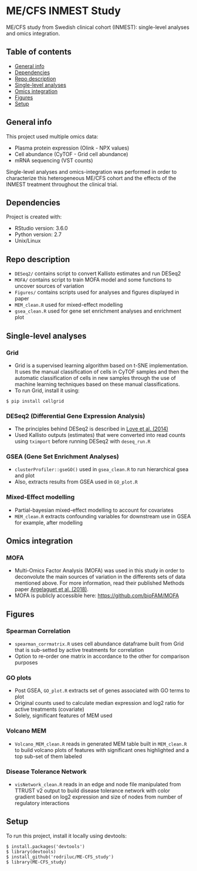 # ME/CFS INMEST Study
ME/CFS study from Swedish clinical cohort (INMEST): single-level analyses and omics integration.

## Table of contents
* [General info](#general-info)
* [Dependencies](#dependencies)
* [Repo description](#repo-description)
* [Single-level analyses](#single-level-analyses)
* [Omics integration](#omics-integration)
* [Figures](#figures)
* [Setup](#setup)

## General info
This project used multiple omics data:
- Plasma protein expression (Olink - NPX values)
- Cell abundance (CyTOF - Grid cell abundance)
- mRNA sequencing (VST counts)

Single-level analyses and omics-integration was performed in order to characterize this heterogeneous ME/CFS cohort and the effects of the INMEST treatment throughout the clinical trial.
	
## Dependencies
Project is created with:
* RStudio version: 3.6.0
* Python version: 2.7
* Unix/Linux

## Repo description
- ```DESeq2/``` contains script to convert Kallisto estimates and run DESeq2
- ```MOFA/``` contains script to train MOFA model and some functions to uncover sources of variation 
- ```Figures/``` contains scripts used for analyses and figures displayed in paper 
- ```MEM_clean.R``` used for mixed-effect modelling  
- ```gsea_clean.R``` used for gene set enrichment analyses and enrichment plot  

## Single-level analyses
### Grid
- Grid is a supervised learning algorithm based on t-SNE implementation. It uses the manual classification of cells in CyTOF samples and then the automatic classification of cells in new samples through the use of machine learning techniques based on these manual classifications.
- To run Grid, install it using:
```
$ pip install cellgrid
```
### DESeq2 (Differential Gene Expression Analysis)
- The principles behind DESeq2 is described in [Love et al. (2014)](https://dx.doi.org/10.1186%2Fs13059-014-0550-8)
- Used Kallisto outputs (estimates) that were converted into read counts using ```tximport``` before running DESeq2 with ```deseq_run.R``` 
### GSEA (Gene Set Enrichment Analyses)
- ```clusterProfiler::gseGO()``` used in ```gsea_clean.R``` to run hierarchical gsea and plot 
- Also, extracts results from GSEA used in ```GO_plot.R```
### Mixed-Effect modelling
- Partial-bayesian mixed-effect modelling to account for covariates 
- ```MEM_clean.R``` extracts confounding variables for downstream use in GSEA for example, after modelling

## Omics integration
### MOFA
- Multi-Omics Factor Analysis (MOFA) was used in this study in order to deconvolute the main sources of variation in the differents sets of data mentioned above. For more information, read their published Methods paper [Argelaguet et al. (2018)](https://www.embopress.org/doi/10.15252/msb.20178124). 
- MOFA is publicly accessible here: https://github.com/bioFAM/MOFA 

## Figures
### Spearman Correlation 
- ```spearman_corrmatrix.R``` uses cell abundance dataframe built from Grid that is sub-setted by active treatments for correlation
- Option to re-order one matrix in accordance to the other for comparison purposes
### GO plots
- Post GSEA, ```GO_plot.R``` extracts set of genes associated with GO terms to plot
- Original counts used to calculate median expression and log2 ratio for active treatments (covariate)
- Solely, significant features of MEM used
### Volcano MEM 
- ```Volcano_MEM_clean.R``` reads in generated MEM table built in ```MEM_clean.R``` to build volcano plots of features with significant ones highlighted and a top sub-set of them labeled 
### Disease Tolerance Network 
- ```visNetwork_clean.R``` reads in an edge and node file manipulated from TTRUST v2 output to build disease tolerance network with color gradient based on log2 expression and size of nodes from number of regulatory interactions

## Setup
To run this project, install it locally using devtools:

```
$ install.packages('devtools')
$ library(devtools)
$ install_github('rodriluc/ME-CFS_study')
$ library(ME-CFS_study)
```
